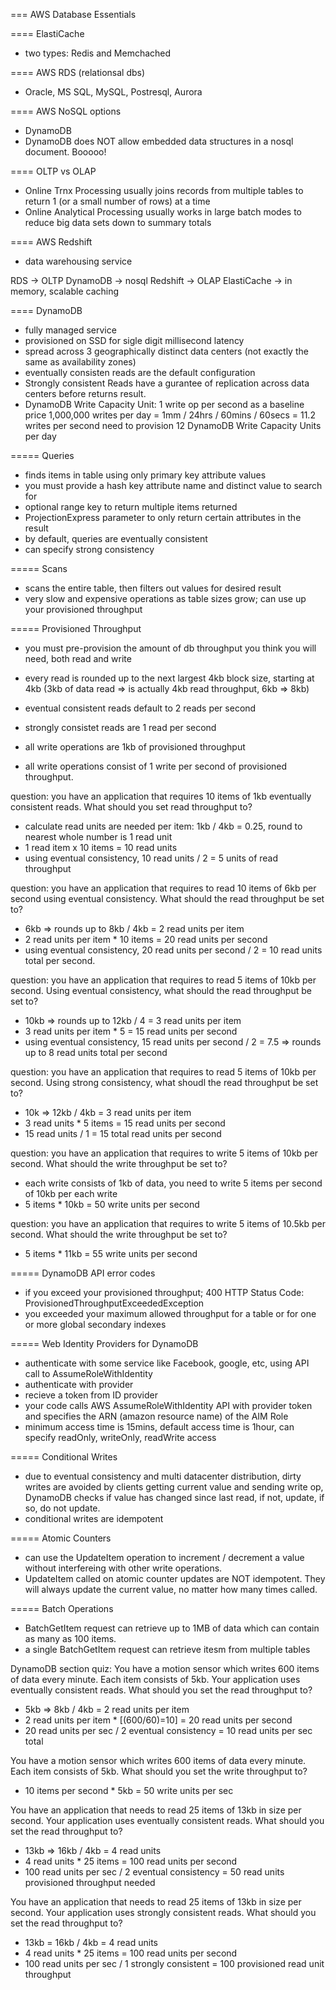 === AWS Database Essentials

==== ElastiCache
* two types: Redis and Memchached


==== AWS RDS (relationsal dbs)
* Oracle, MS SQL, MySQL, Postresql, Aurora


==== AWS NoSQL options
* DynamoDB
 * DynamoDB does NOT allow embedded data structures in a nosql document.  Booooo!

==== OLTP vs OLAP
* Online Trnx Processing usually joins records from multiple tables to return 1 (or a small number of rows) at a time
* Online Analytical Processing usually works in large batch modes to reduce big data sets down to summary totals

==== AWS Redshift
* data warehousing service

RDS -> OLTP
DynamoDB -> nosql
Redshift -> OLAP
ElastiCache -> in memory, scalable caching


==== DynamoDB
* fully managed service
* provisioned on SSD for sigle digit millisecond latency
* spread across 3 geographically distinct data centers (not exactly the same as availability zones)
* eventually consisten reads are the default configuration
* Strongly consistent Reads have a gurantee of replication across data centers before returns result.
* DynamoDB Write Capacity Unit: 1 write op per second as a baseline price
		1,000,000 writes per day = 1mm / 24hrs / 60mins / 60secs = 11.2 writes per second
		need to provision 12 DynamoDB Write Capacity Units per day

===== Queries
* finds items in table using only primary key attribute values
* you must provide a hash key attribute name and distinct value to search for
 * optional range key to return multiple items returned
 * ProjectionExpress parameter to only return certain attributes in the result
 * by default, queries are eventually consistent
 * can specify strong consistency

===== Scans
* scans the entire table, then filters out values for desired result
* very slow and expensive operations as table sizes grow; can use up your provisioned throughput

===== Provisioned Throughput
* you must pre-provision the amount of db throughput you think you will need, both read and write
* every read is rounded up to the next largest 4kb block size, starting at 4kb (3kb of data read => is actually 4kb read throughput, 6kb => 8kb)
* eventual consistent reads default to 2 reads per second
* strongly consistet reads are 1 read per second

* all write operations are 1kb of provisioned throughput
* all write operations consist of 1 write per second of provisioned throughput.

question: you have an application that requires 10 items of 1kb eventually consistent reads. What 
should you set read throughput to?
 * calculate read units are needed per item: 1kb / 4kb = 0.25, round to nearest whole number is 1 read unit
 * 1 read item x 10 items = 10 read units
 * using eventual consistency, 10 read units / 2 = 5 units of read throughput

question: you have an application that requires to read 10 items of 6kb per second using eventual consistency. 
What should the read throughput be set to?
 * 6kb => rounds up to 8kb / 4kb = 2 read units per item
 * 2 read units per item * 10 items = 20 read units per second
 * using eventual consistency, 20 read units per second / 2 = 10 read units total per second.

question: you have an application that requires to read 5 items of 10kb per second.  Using eventual consistency,
what should the read throughput be set to?
 * 10kb => rounds up to 12kb / 4 = 3 read units per item
 * 3 read units per item * 5 = 15 read units per second
 * using eventual consistency, 15 read units per second / 2 = 7.5 => rounds up to 8 read units total per second

question: you have an application that requires to read 5 items of 10kb per second. Using strong consistency,
what shoudl the read throughput be set to?
 * 10k => 12kb / 4kb = 3 read units per item
 * 3 read units * 5 items = 15 read units per second
 * 15 read units / 1 = 15 total read units per second

question: you have an application that requires to write 5 items of 10kb per second.  What should the write throughput be set to?
 * each write consists of 1kb of data, you need to write 5 items per second of 10kb per each write
 * 5 items * 10kb = 50 write units per second

question: you have an application that requires to write 5 items of 10.5kb per second.  What should the write throughput be set to?
 * 5 items * 11kb = 55 write units per second


===== DynamoDB API error codes
* if you exceed your provisioned throughput; 400 HTTP Status Code: ProvisionedThroughputExceededException
 * you exceeded your maximum allowed throughput for a table or for one or more global secondary indexes

===== Web Identity Providers for DynamoDB
* authenticate with some service like Facebook, google, etc, using API call to AssumeRoleWithIdentity
 * authenticate with provider
 * recieve a token from ID provider
 * your code calls AWS AssumeRoleWithIdentity API with provider token and specifies the ARN (amazon resource name) of the AIM Role
 * minimum access time is 15mins, default access time is 1hour, can specify readOnly, writeOnly, readWrite access

===== Conditional Writes
* due to eventual consistency and multi datacenter distribution, dirty writes are avoided by clients getting current value and sending write op, DynamoDB checks if value has changed since last read, if not, update, if so, do not update.
* conditional writes are idempotent

===== Atomic Counters
* can use the UpdateItem operation to increment / decrement a value without interfereing with other write operations.
* UpdateItem called on atomic counter updates are NOT idempotent.  They will always update the current value, no matter how many times called.

===== Batch Operations
* BatchGetItem request can retrieve up to 1MB of data which can contain as many as 100 items.
* a single BatchGetItem request can retrieve itesm from multiple tables


DynamoDB section quiz:
You have a motion sensor which writes 600 items of data every minute. Each item consists of 5kb. Your application uses eventually consistent reads. What should you set the read throughput to?
 * 5kb => 8kb / 4kb = 2 read units per item
 * 2 read units per item * [(600/60)=10] = 20 read units per second
 * 20 read units per sec / 2 eventual consistency = 10 read units per sec total

 You have a motion sensor which writes 600 items of data every minute. Each item consists of 5kb. What should you set the write throughput to?
 * 10 items per second * 5kb = 50 write units per sec

You have an application that needs to read 25 items of 13kb in size per second. Your application uses eventually consistent reads. What should you set the read throughput to?
 * 13kb => 16kb / 4kb = 4 read units
 * 4 read units * 25 items = 100 read units per second
 * 100 read units per sec / 2 eventual consistency = 50 read units provisioned throughput needed

You have an application that needs to read 25 items of 13kb in size per second. Your application uses strongly consistent reads. What should you set the read throughput to?
 * 13kb = 16kb / 4kb = 4 read units
 * 4 read units * 25 items = 100 read units per second
 * 100 read units per sec / 1 strongly consistent = 100 provisioned read unit throughput


